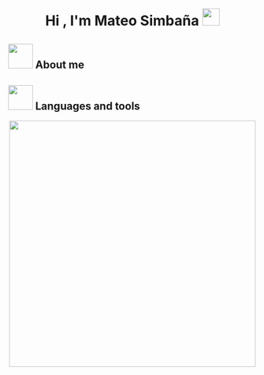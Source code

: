 <h1 align="center">Hi , I'm Mateo Simbaña <img src="https://media.giphy.com/media/hvRJCLFzcasrR4ia7z/giphy.gif" width="35"></h1>

## <picture><img src = "https://github.com/7oSkaaa/7oSkaaa/blob/main/Images/about_me.gif?raw=true" width = 50px></picture> About me

## <picture><img src = "https://github.com/7oSkaaa/7oSkaaa/blob/main/Images/about_me.gif?raw=true" width = 50px></picture> Languages and tools
<p align="center">
<img width="500px"  src="https://skillicons.dev/icons?i=java,postgres,git,vscode=10"  />
</p>
